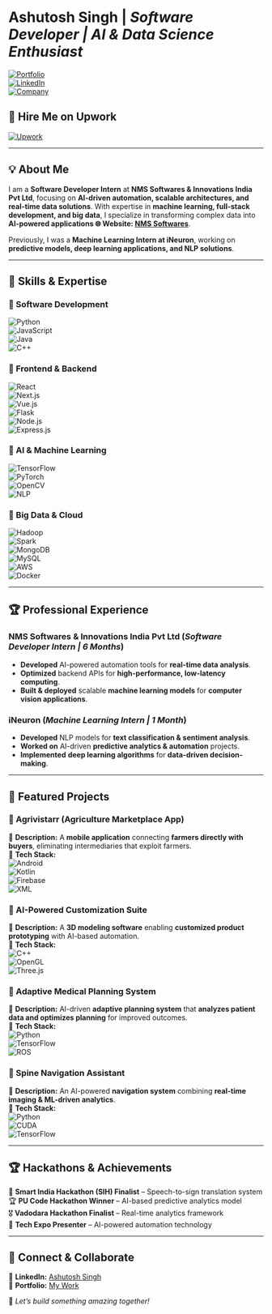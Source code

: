 # **Ashutosh Singh** | *Software Developer | AI & Data Science Enthusiast*  

[![Portfolio](https://img.shields.io/badge/Portfolio-Click%20Here-blue?style=flat&logo=vercel)](https://portfolio-7l325vp93-nashutoshs-projects.vercel.app/)  
[![LinkedIn](https://img.shields.io/badge/LinkedIn-Profile-blue?style=flat&logo=linkedin)](https://www.linkedin.com/in/ashutosh-singh-7945812b2/)  
[![Company](https://img.shields.io/badge/NMS%20Softwares-Official%20Website-darkblue?style=flat&logo=globe)](https://nmssoftwares.com)  
## 💼 Hire Me on Upwork  
[![Upwork](https://img.shields.io/badge/Upwork-Profile-green?style=flat&logo=upwork)](https://www.upwork.com/freelancers/~01733cdf54a40087d9?nav_dir=pop)

---

## **💡 About Me**  

I am a **Software Developer Intern** at **NMS Softwares & Innovations India Pvt Ltd**, focusing on **AI-driven automation, scalable architectures, and real-time data solutions**. With expertise in **machine learning, full-stack development, and big data**, I specialize in transforming complex data into **AI-powered applications 
🌐 **Website:** [NMS Softwares](https://nmssoftwares.com)**.  

Previously, I was a **Machine Learning Intern at iNeuron**, working on **predictive models, deep learning applications, and NLP solutions**.  

---

## **🚀 Skills & Expertise**  

### **🔹 Software Development**  
![Python](https://img.shields.io/badge/Python-3776AB?style=for-the-badge&logo=python&logoColor=white)  
![JavaScript](https://img.shields.io/badge/JavaScript-F7DF1E?style=for-the-badge&logo=javascript&logoColor=black)  
![Java](https://img.shields.io/badge/Java-007396?style=for-the-badge&logo=java&logoColor=white)  
![C++](https://img.shields.io/badge/C++-00599C?style=for-the-badge&logo=cplusplus&logoColor=white)  

### **🔹 Frontend & Backend**  
![React](https://img.shields.io/badge/React-20232A?style=for-the-badge&logo=react&logoColor=61DAFB)  
![Next.js](https://img.shields.io/badge/Next.js-000000?style=for-the-badge&logo=nextdotjs&logoColor=white)  
![Vue.js](https://img.shields.io/badge/Vue.js-4FC08D?style=for-the-badge&logo=vuedotjs&logoColor=white)  
![Flask](https://img.shields.io/badge/Flask-000000?style=for-the-badge&logo=flask&logoColor=white)  
![Node.js](https://img.shields.io/badge/Node.js-339933?style=for-the-badge&logo=nodedotjs&logoColor=white)  
![Express.js](https://img.shields.io/badge/Express.js-000000?style=for-the-badge&logo=express&logoColor=white)  

### **🔹 AI & Machine Learning**  
![TensorFlow](https://img.shields.io/badge/TensorFlow-FF6F00?style=for-the-badge&logo=tensorflow&logoColor=white)  
![PyTorch](https://img.shields.io/badge/PyTorch-EE4C2C?style=for-the-badge&logo=pytorch&logoColor=white)  
![OpenCV](https://img.shields.io/badge/OpenCV-5C3EE8?style=for-the-badge&logo=opencv&logoColor=white)  
![NLP](https://img.shields.io/badge/NLP-0052CC?style=for-the-badge&logo=nlp&logoColor=white)  

### **🔹 Big Data & Cloud**  
![Hadoop](https://img.shields.io/badge/Hadoop-66CCFF?style=for-the-badge&logo=apachehadoop&logoColor=black)  
![Spark](https://img.shields.io/badge/Apache%20Spark-FDB915?style=for-the-badge&logo=apachespark&logoColor=black)  
![MongoDB](https://img.shields.io/badge/MongoDB-4EA94B?style=for-the-badge&logo=mongodb&logoColor=white)  
![MySQL](https://img.shields.io/badge/MySQL-4479A1?style=for-the-badge&logo=mysql&logoColor=white)  
![AWS](https://img.shields.io/badge/AWS-232F3E?style=for-the-badge&logo=amazonaws&logoColor=white)  
![Docker](https://img.shields.io/badge/Docker-2496ED?style=for-the-badge&logo=docker&logoColor=white)  

---

## **🏆 Professional Experience**  

### **NMS Softwares & Innovations India Pvt Ltd** (*Software Developer Intern | 6 Months*)  
- **Developed** AI-powered automation tools for **real-time data analysis**.  
- **Optimized** backend APIs for **high-performance, low-latency computing**.  
- **Built & deployed** scalable **machine learning models** for **computer vision applications**.  

### **iNeuron** (*Machine Learning Intern | 1 Month*)  
- **Developed** NLP models for **text classification & sentiment analysis**.  
- **Worked on** AI-driven **predictive analytics & automation** projects.  
- **Implemented** **deep learning algorithms** for **data-driven decision-making**.  

---
## **📂 Featured Projects**  

### **📌 Agrivistarr (Agriculture Marketplace App)**  
🚀 **Description:** A **mobile application** connecting **farmers directly with buyers**, eliminating intermediaries that exploit farmers.  
🔹 **Tech Stack:**  
![Android](https://img.shields.io/badge/Android-3DDC84?style=for-the-badge&logo=android&logoColor=white)  
![Kotlin](https://img.shields.io/badge/Kotlin-0095D5?style=for-the-badge&logo=kotlin&logoColor=white)  
![Firebase](https://img.shields.io/badge/Firebase-FFCA28?style=for-the-badge&logo=firebase&logoColor=black)  
![XML](https://img.shields.io/badge/XML-EB5757?style=for-the-badge&logo=codeigniter&logoColor=white)  

### **📌 AI-Powered Customization Suite**  
🚀 **Description:** A **3D modeling software** enabling **customized product prototyping** with AI-based automation.  
🔹 **Tech Stack:**  
![C++](https://img.shields.io/badge/C++-00599C?style=for-the-badge&logo=cplusplus&logoColor=white)  
![OpenGL](https://img.shields.io/badge/OpenGL-5586A4?style=for-the-badge&logo=opengl&logoColor=white)  
![Three.js](https://img.shields.io/badge/Three.js-000000?style=for-the-badge&logo=three.js&logoColor=white)  

### **📌 Adaptive Medical Planning System**  
🚀 **Description:** AI-driven **adaptive planning system** that **analyzes patient data and optimizes planning** for improved outcomes.  
🔹 **Tech Stack:**  
![Python](https://img.shields.io/badge/Python-3776AB?style=for-the-badge&logo=python&logoColor=white)  
![TensorFlow](https://img.shields.io/badge/TensorFlow-FF6F00?style=for-the-badge&logo=tensorflow&logoColor=white)  
![ROS](https://img.shields.io/badge/ROS-22314E?style=for-the-badge&logo=ros&logoColor=white)  

### **📌 Spine Navigation Assistant**  
🚀 **Description:** An AI-powered **navigation system** combining **real-time imaging & ML-driven analytics**.  
🔹 **Tech Stack:**  
![Python](https://img.shields.io/badge/Python-3776AB?style=for-the-badge&logo=python&logoColor=white)  
![CUDA](https://img.shields.io/badge/CUDA-76B900?style=for-the-badge&logo=nvidia&logoColor=white)  
![TensorFlow](https://img.shields.io/badge/TensorFlow-FF6F00?style=for-the-badge&logo=tensorflow&logoColor=white)  




---

## **🏆 Hackathons & Achievements**  

🏅 **Smart India Hackathon (SIH) Finalist** – Speech-to-sign translation system  
🏆 **PU Code Hackathon Winner** – AI-based predictive analytics model  
🎖️ **Vadodara Hackathon Finalist** – Real-time analytics framework  
📌 **Tech Expo Presenter** – AI-powered automation technology  

---

## **📩 Connect & Collaborate**   
🔗 **LinkedIn:** [Ashutosh Singh](https://www.linkedin.com/in/ashutosh-singh-7945812b2/)  
📂 **Portfolio:** [My Work](https://portfolio-7l325vp93-nashutoshs-projects.vercel.app/)  

🚀 *Let’s build something amazing together!*  
